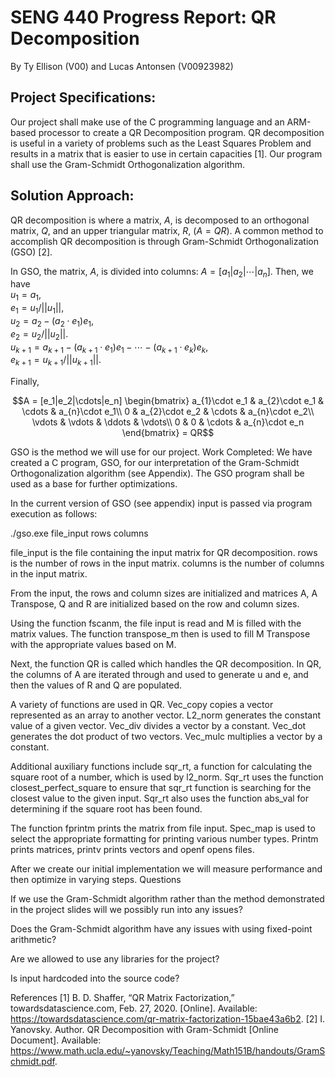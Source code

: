 # SENG 440 Progress Report: QR Decomposition
By Ty Ellison (V00) and Lucas Antonsen (V00923982)

## Project Specifications: 
Our project shall make use of the C programming language and an ARM-based processor to create a QR Decomposition program. QR decomposition is useful in a variety of problems such as the Least Squares Problem and results in a matrix that is easier to use in certain capacities [1]. Our program shall use the Gram-Schmidt Orthogonalization algorithm.

## Solution Approach:
QR decomposition is where a matrix, $A$, is decomposed to an orthogonal matrix, $Q$, and an upper triangular matrix, $R$, ($A = QR$). A common method to accomplish QR decomposition is through Gram-Schmidt Orthogonalization (GSO) [2].

In GSO, the matrix, $A$, is divided into columns: $A = [a_1 | a_2| \cdots | a_n]$. Then, we have  
$u_1 = a_1,$  
$e_1 = u_1/||u_1||,$  
$u_2 = a_2-(a_2\cdot e_1)e_1,$  
$e_2 = u_2/||u_2||.$  
$u_{k+1} = a_{k+1}-(a_{k+1}\cdot e_1)e_1- \cdots -(a_{k+1}\cdot e_k)e_k,$  
$e_{k+1} = u_{k+1}/||u_{k+1}||$.

Finally,

$$A = [e_1|e_2|\cdots|e_n] 
\begin{bmatrix}
a_{1}\cdot e_1 & a_{2}\cdot e_1 & \cdots & a_{n}\cdot e_1\\
0 & a_{2}\cdot e_2 & \cdots & a_{n}\cdot e_2\\ 
\vdots & \vdots & \ddots & \vdots\\ 
0 & 0 & \cdots & a_{n}\cdot e_n
\end{bmatrix}
= QR$$

GSO is the method we will use for our project.
Work Completed:
We have created a C program, GSO, for our interpretation of the Gram-Schmidt Orthogonalization algorithm (see Appendix). The GSO program shall be used as a base for further optimizations.

In the current version of GSO (see appendix) input is passed via program execution as follows:

./gso.exe file_input rows columns

file_input is the file containing the input matrix for QR decomposition.
rows is the number of rows in the input matrix.
columns is the number of columns in the input matrix.

From the input, the rows and column sizes are initialized and matrices A, A Transpose, Q and R are initialized based on the row and column sizes.

Using the function fscanm, the file input is read and M is filled with the matrix values. The function transpose_m then is used to fill M Transpose with the appropriate values based on M.

Next, the function QR is called which handles the QR decomposition. In QR, the columns of A are iterated through and used to generate u and e, and then the values of R and Q are populated.

A variety of functions are used in QR. Vec_copy copies a vector represented as an array to another vector. L2_norm generates the constant value of a given vector. Vec_div divides a vector by a constant. Vec_dot generates the dot product of two vectors. Vec_mulc multiplies a vector by a constant.

Additional auxiliary functions include sqr_rt, a function for calculating the square root of a number, which is used by l2_norm. Sqr_rt uses the function closest_perfect_square to ensure that sqr_rt function is searching for the closest value to the given input. Sqr_rt also uses the function abs_val for determining if the square root has been found.

The function fprintm prints the matrix from file input. Spec_map is used to select the appropriate formatting for printing various number types. Printm prints matrices, printv prints vectors and openf opens files.

After we create our initial implementation we will measure performance and then optimize in varying steps.
Questions

If we use the Gram-Schmidt algorithm rather than the method demonstrated in the project slides will we possibly run into any issues?

Does the Gram-Schmidt algorithm have any issues with using fixed-point arithmetic?

Are we allowed to use any libraries for the project?

Is input hardcoded into the source code?

References
[1]     B. D. Shaffer, “QR Matrix Factorization,” towardsdatascience.com, Feb. 27,
2020. [Online]. Available: https://towardsdatascience.com/qr-matrix-factorization-15bae43a6b2.
[2]     I. Yanovsky. Author. QR Decomposition with Gram-Schmidt [Online Document]. Available: https://www.math.ucla.edu/~yanovsky/Teaching/Math151B/handouts/GramSchmidt.pdf.
